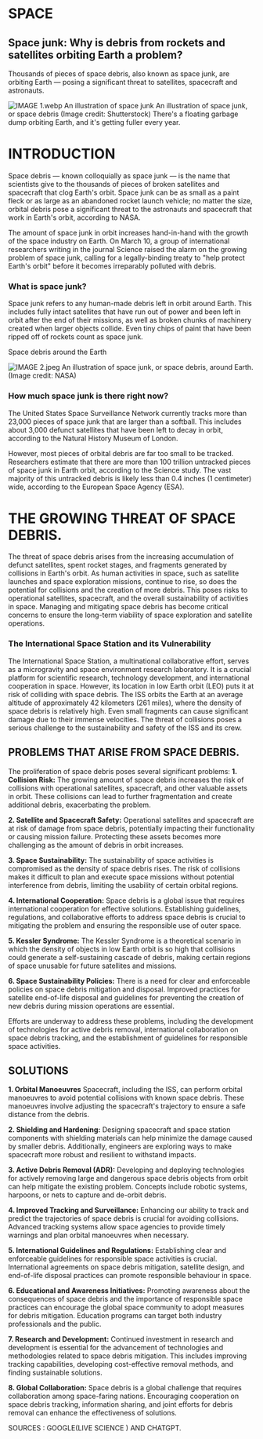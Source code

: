    # SPACE 
 ## Space junk: Why is debris from rockets and satellites orbiting Earth a problem?
Thousands of pieces of space debris, also known as space junk, are orbiting Earth — posing a significant threat to satellites, spacecraft and astronauts.


![IMAGE 1.webp](:/e61d2cbdf3014d77b7b9d90c1f247def)
An illustration of space junk
An illustration of space junk, or space debris (Image credit: Shutterstock)
There's a floating garbage dump orbiting Earth, and it's getting fuller every year. 

# INTRODUCTION
Space debris — known colloquially as space junk — is the name that scientists give to the thousands of pieces of broken satellites and spacecraft that clog Earth's orbit. Space junk can be as small as a paint fleck or as large as an abandoned rocket launch vehicle; no matter the size, orbital debris pose a significant threat to the astronauts and spacecraft that work in Earth's orbit, according to NASA.

The amount of space junk in orbit increases hand-in-hand with the growth of the space industry on Earth. On March 10, a group of international researchers writing in the journal Science raised the alarm on the growing problem of space junk, calling for a legally-binding treaty to "help protect Earth's orbit" before it becomes irreparably polluted with debris. 

### What is space junk?
Space junk refers to any human-made debris left in orbit around Earth. This includes fully intact satellites that have run out of power and been left in orbit after the end of their missions, as well as broken chunks of machinery created when larger objects collide. Even tiny chips of paint that have been ripped off of rockets count as space junk.

Space debris around the Earth


![IMAGE 2.jpeg](:/7cf4f4cf2c5d4863a8a45f9d8118ee64)
An illustration of space junk, or space debris, around Earth. (Image credit: NASA)

### How much space junk is there right now?
The United States Space Surveillance Network currently tracks more than 23,000 pieces of space junk that are larger than a softball. This includes about 3,000 defunct satellites that have been left to decay in orbit, according to the Natural History Museum of London.

However, most pieces of orbital debris are far too small to be tracked. Researchers estimate that there are more than 100 trillion untracked pieces of space junk in Earth orbit, according to the Science study. The vast majority of this untracked debris is likely less than 0.4 inches (1 centimeter) wide, according to the European Space Agency (ESA).

# THE GROWING THREAT OF SPACE DEBRIS.
The threat of space debris arises from the increasing accumulation of defunct satellites, spent rocket stages, and fragments generated by collisions in Earth's orbit. As human activities in space, such as satellite launches and space exploration missions, continue to rise, so does the potential for collisions and the creation of more debris. This poses risks to operational satellites, spacecraft, and the overall sustainability of activities in space. Managing and mitigating space debris has become critical concerns to ensure the long-term viability of space exploration and satellite operations.

### The International Space Station and its Vulnerability
The International Space Station, a multinational collaborative effort, serves as a microgravity and space environment research laboratory. It is a crucial platform for scientific research, technology development, and international cooperation in space. However, its location in low Earth orbit (LEO) puts it at risk of colliding with space debris.
The ISS orbits the Earth at an average altitude of approximately 42 kilometers (261 miles), where the density of space debris is relatively high. Even small fragments can cause significant damage due to their immense velocities. The threat of collisions poses a serious challenge to the sustainability and safety of the ISS and its crew.

## PROBLEMS THAT ARISE FROM SPACE DEBRIS.
The proliferation of space debris poses several significant problems:
**1. Collision Risk:** The growing amount of space debris increases the risk of collisions with operational satellites, spacecraft, and other valuable assets in orbit. These collisions can lead to further fragmentation and create additional debris, exacerbating the problem.

**2. Satellite and Spacecraft Safety:** Operational satellites and spacecraft are at risk of damage from space debris, potentially impacting their functionality or causing mission failure. Protecting these assets becomes more challenging as the amount of debris in orbit increases.

**3. Space Sustainability:** The sustainability of space activities is compromised as the density of space debris rises. The risk of collisions makes it difficult to plan and execute space missions without potential interference from debris, limiting the usability of certain orbital regions.

**4. International Cooperation:** Space debris is a global issue that requires international cooperation for effective solutions. Establishing guidelines, regulations, and collaborative efforts to address space debris is crucial to mitigating the problem and ensuring the responsible use of outer space.

**5. Kessler Syndrome:** The Kessler Syndrome is a theoretical scenario in which the density of objects in low Earth orbit is so high that collisions could generate a self-sustaining cascade of debris, making certain regions of space unusable for future satellites and missions.

**6. Space Sustainability Policies:** There is a need for clear and enforceable policies on space debris mitigation and disposal. Improved practices for satellite end-of-life disposal and guidelines for preventing the creation of new debris during mission operations are essential.

Efforts are underway to address these problems, including the development of technologies for active debris removal, international collaboration on space debris tracking, and the establishment of guidelines for responsible space activities.

   ## SOLUTIONS
**1.	Orbital Manoeuvres** Spacecraft, including the ISS, can perform orbital manoeuvres to avoid potential collisions with known space debris. These manoeuvres involve adjusting the spacecraft's trajectory to ensure a safe distance from the debris.

**2.	Shielding and Hardening:** Designing spacecraft and space station components with shielding materials can help minimize the damage caused by smaller debris. Additionally, engineers are exploring ways to make spacecraft more robust and resilient to withstand impacts.

**3.	Active Debris Removal (ADR):** Developing and deploying technologies for actively removing large and dangerous space debris objects from orbit can help mitigate the existing problem. Concepts include robotic systems, harpoons, or nets to capture and de-orbit debris.

**4.	Improved Tracking and Surveillance:** Enhancing our ability to track and predict the trajectories of space debris is crucial for avoiding collisions. Advanced tracking systems allow space agencies to provide timely warnings and plan orbital manoeuvres when necessary.

**5.	International Guidelines and Regulations:** Establishing clear and enforceable guidelines for responsible space activities is crucial. International agreements on space debris mitigation, satellite design, and end-of-life disposal practices can promote responsible behaviour in space.

**6.	Educational and Awareness Initiatives:** Promoting awareness about the consequences of space debris and the importance of responsible space practices can encourage the global space community to adopt measures for debris mitigation. Education programs can target both industry professionals and the public.

**7.	Research and Development:** Continued investment in research and development is essential for the advancement of technologies and methodologies related to space debris mitigation. This includes improving tracking capabilities, developing cost-effective removal methods, and finding sustainable solutions.

**8.	Global Collaboration:** Space debris is a global challenge that requires collaboration among space-faring nations. Encouraging cooperation on space debris tracking, information sharing, and joint efforts for debris removal can enhance the effectiveness of solutions.


SOURCES : GOOGLE(LIVE SCIENCE ) AND CHATGPT.